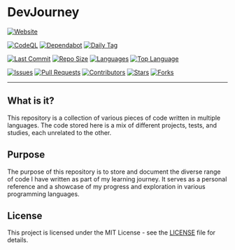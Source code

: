 # DevJourney

[![Website](https://img.shields.io/badge/🌐%20Website-upayan.dev/devjourney-2563eb?style=flat-square&logo=google-chrome&logoColor=white)](https://upayan.dev/devjourney) 

[![CodeQL](https://github.com/upayanmazumder/DevJourney/actions/workflows/github-code-scanning/codeql/badge.svg?style=flat-square)](https://github.com/upayanmazumder/DevJourney/actions/workflows/github-code-scanning/codeql)  [![Dependabot](https://github.com/upayanmazumder/DevJourney/actions/workflows/dependabot/dependabot-updates/badge.svg?style=flat-square)](https://github.com/upayanmazumder/DevJourney/actions/workflows/dependabot/dependabot-updates)  [![Daily Tag](https://github.com/upayanmazumder/DevJourney/actions/workflows/daily%20tag%20creator.yml/badge.svg?style=flat-square)](https://github.com/upayanmazumder/DevJourney/actions/workflows/daily%20tag%20creator.yml)  

[![Last Commit](https://img.shields.io/github/last-commit/upayanmazumder/DevJourney?style=flat-square&color=22c55e&logo=git)](https://github.com/upayanmazumder/DevJourney/commits/main) [![Repo Size](https://img.shields.io/github/repo-size/upayanmazumder/DevJourney?style=flat-square&color=ef4444&logo=database)](https://github.com/upayanmazumder/DevJourney) [![Languages](https://img.shields.io/github/languages/count/upayanmazumder/DevJourney?style=flat-square&color=8b5cf6&logo=code)](https://github.com/upayanmazumder/DevJourney) [![Top Language](https://img.shields.io/github/languages/top/upayanmazumder/DevJourney?style=flat-square&color=f59e0b&logo=javascript)](https://github.com/upayanmazumder/DevJourney)  

[![Issues](https://img.shields.io/github/issues/upayanmazumder/DevJourney?style=flat-square&color=ec4899&logo=github)](https://github.com/upayanmazumder/DevJourney/issues) [![Pull Requests](https://img.shields.io/github/issues-pr/upayanmazumder/DevJourney?style=flat-square&color=06b6d4&logo=git)](https://github.com/upayanmazumder/DevJourney/pulls) [![Contributors](https://img.shields.io/github/contributors/upayanmazumder/DevJourney?style=flat-square&color=10b981&logo=github)](https://github.com/upayanmazumder/DevJourney/graphs/contributors) [![Stars](https://img.shields.io/github/stars/upayanmazumder/DevJourney?style=flat-square&color=f97316&logo=starship)](https://github.com/upayanmazumder/DevJourney/stargazers) [![Forks](https://img.shields.io/github/forks/upayanmazumder/DevJourney?style=flat-square&color=3b82f6&logo=git)](https://github.com/upayanmazumder/DevJourney/network/members)  

---

## What is it?

This repository is a collection of various pieces of code written in multiple languages. The code stored here is a mix of different projects, tests, and studies, each unrelated to the other.

## Purpose

The purpose of this repository is to store and document the diverse range of code I have written as part of my learning journey. It serves as a personal reference and a showcase of my progress and exploration in various programming languages.

## License

This project is licensed under the MIT License - see the [LICENSE](./LICENSE) file for details.
